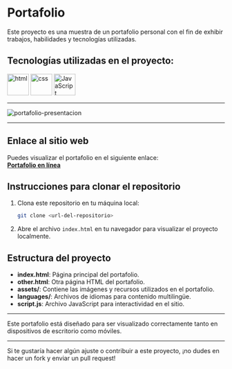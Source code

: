 
# Portafolio

Este proyecto es una muestra de un portafolio personal con el fin de exhibir trabajos, habilidades y tecnologías utilizadas.

## Tecnologías utilizadas en el proyecto:

<img src="https://img.icons8.com/color/344/html-5--v1.png" alt="html" width="50"/>  
<img src="https://img.icons8.com/color/344/css3.png" alt="css" width="50"/>  
<img src="https://img.icons8.com/color/344/javascript--v1.png" alt="JavaScript" width="50"/>

---

![portafolio-presentacion](https://user-images.githubusercontent.com/110046283/202334878-7ce721f1-db39-4388-bc39-8f9d141015a3.png)

---

## Enlace al sitio web

Puedes visualizar el portafolio en el siguiente enlace:  
[**Portafolio en línea**](https://portafolios.mtcor.es)

## Instrucciones para clonar el repositorio

1. Clona este repositorio en tu máquina local:
   ```bash
   git clone <url-del-repositorio>
   ```
2. Abre el archivo `index.html` en tu navegador para visualizar el proyecto localmente.

## Estructura del proyecto

- **index.html**: Página principal del portafolio.
- **other.html**: Otra página HTML del portafolio.
- **assets/**: Contiene las imágenes y recursos utilizados en el portafolio.
- **languages/**: Archivos de idiomas para contenido multilingüe.
- **script.js**: Archivo JavaScript para interactividad en el sitio.

---

Este portafolio está diseñado para ser visualizado correctamente tanto en dispositivos de escritorio como móviles.

---

Si te gustaría hacer algún ajuste o contribuir a este proyecto, ¡no dudes en hacer un fork y enviar un pull request!
